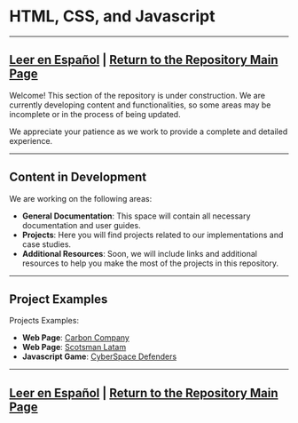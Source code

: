 # HTML, CSS, and Javascript
---
[Leer en Español](README-es.md) | [Return to the Repository Main Page](../README.md)
---

Welcome! This section of the repository is under construction. We are currently developing content and functionalities, so some areas may be incomplete or in the process of being updated.

We appreciate your patience as we work to provide a complete and detailed experience.

---

## Content in Development

We are working on the following areas:

- **General Documentation**: This space will contain all necessary documentation and user guides.
- **Projects**: Here you will find projects related to our implementations and case studies.
- **Additional Resources**: Soon, we will include links and additional resources to help you make the most of the projects in this repository.

---

## Project Examples

Projects Examples:

- **Web Page**: [Carbon Company](./Proyectos/Carbon%20Company/)
- **Web Page**: [Scotsman Latam](./Proyectos/Scotsmanlatam/)
- **Javascript Game**: [CyberSpace Defenders](./Proyectos/CyberSpace%20Defenders/)

---

[Leer en Español](README-es.md) | [Return to the Repository Main Page](../README.md)
---